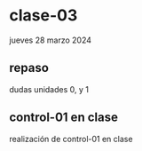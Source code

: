 # clase-03

jueves 28 marzo 2024

## repaso

dudas unidades 0, y 1

## control-01 en clase

realización de control-01 en clase
